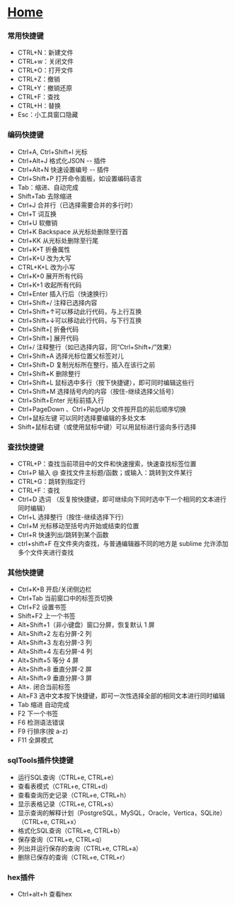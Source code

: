# [Home](../README.md)
### 常用快捷键
- CTRL+N：新建文件
- CTRL+w：关闭文件
- CTRL+O：打开文件
- CTRL+Z：撤销
- CTRL+Y：撤销还原
- CTRL+F：查找
- CTRL+H：替换
- Esc：小工具窗口隐藏
 

### 编码快捷键
- Ctrl+A, Ctrl+Shift+l 光标
- Ctrl+Alt+J 格式化JSON -- 插件
- Ctrl+Alt+N 快速设置编号 -- 插件
- Ctrl+Shift+P 打开命令面板，如设置编码语言
- Tab：缩进、自动完成
- Shift+Tab 去除缩进
- Ctrl+J 合并行（已选择需要合并的多行时）
- Ctrl+T 词互换
- Ctrl+U 软撤销
- Ctrl+K Backspace 从光标处删除至行首
- Ctrl+KK 从光标处删除至行尾
- Ctrl+K+T 折叠属性
- Ctrl+K+U 改为大写
- CTRL+K+L 改为小写
- Ctrl+K+0 展开所有代码
- Ctrl+K+1 收起所有代码
- Ctrl+Enter 插入行后（快速换行）
- Ctrl+Shift+/ 注释已选择内容
- Ctrl+Shift+↑可以移动此行代码，与上行互换
- Ctrl+Shift+↓可以移动此行代码，与下行互换
- Ctrl+Shift+[ 折叠代码
- Ctrl+Shift+] 展开代码
- Ctrl+/ 注释整行（如已选择内容，同“Ctrl+Shift+/”效果）
- Ctrl+Shift+A 选择光标位置父标签对儿
- Ctrl+Shift+D 复制光标所在整行，插入在该行之前
- Ctrl+Shift+K 删除整行
- Ctrl+Shift+L 鼠标选中多行（按下快捷键），即可同时编辑这些行
- Ctrl+Shift+M 选择括号内的内容（按住-继续选择父括号）
- Ctrl+Shift+Enter 光标前插入行
- Ctrl+PageDown 、Ctrl+PageUp 文件按开启的前后顺序切换
- Ctrl+鼠标左键 可以同时选择要编辑的多处文本
- Shift+鼠标右键（或使用鼠标中键）可以用鼠标进行竖向多行选择
 

### 查找快捷键
- CTRL+P：查找当前项目中的文件和快速搜索，快速查找标签位置
- Ctrl+P 输入 @ 查找文件主标题/函数；或输入：跳转到文件某行
- CTRL+G：跳转到指定行
- CTRL+F：查找
- Ctrl+D 选词 （反复按快捷键，即可继续向下同时选中下一个相同的文本进行同时编辑）
- Ctrl+L 选择整行（按住-继续选择下行）
- Ctrl+M 光标移动至括号内开始或结束的位置
- Ctrl+R 快速列出/跳转到某个函数
- ctrl+shift+F 在文件夹内查找，与普通编辑器不同的地方是 sublime 允许添加多个文件夹进行查找

### 其他快捷键
- Ctrl+K+B 开启/关闭侧边栏
- Ctrl+Tab 当前窗口中的标签页切换
- Ctrl+F2 设置书签
- Shift+F2 上一个书签
- Alt+Shift+1（非小键盘）窗口分屏，恢复默认 1 屏
- Alt+Shift+2 左右分屏-2 列
- Alt+Shift+3 左右分屏-3 列
- Alt+Shift+4 左右分屏-4 列
- Alt+Shift+5 等分 4 屏
- Alt+Shift+8 垂直分屏-2 屏
- Alt+Shift+9 垂直分屏-3 屏
- Alt+. 闭合当前标签
- Alt+F3 选中文本按下快捷键，即可一次性选择全部的相同文本进行同时编辑
- Tab 缩进 自动完成
- F2 下一个书签
- F6 检测语法错误
- F9 行排序(按 a-z)
- F11 全屏模式

### sqlTools插件快捷键
- 运行SQL查询（CTRL+e, CTRL+e）
- 查看表模式（CTRL+e, CTRL+d）
- 查看查询历史记录（CTRL+e, CTRL+h）
- 显示表格记录（CTRL+e, CTRL+s）
- 显示查询的解释计划（PostgreSQL，MySQL，Oracle，Vertica，SQLite）（CTRL+e, CTRL+x）
- 格式化SQL查询（CTRL+e, CTRL+b）
- 保存查询（CTRL+e, CTRL+q）
- 列出并运行保存的查询（CTRL+e, CTRL+a）
- 删除已保存的查询（CTRL+e, CTRL+r）
	
### hex插件
- Ctrl+alt+h 查看hex